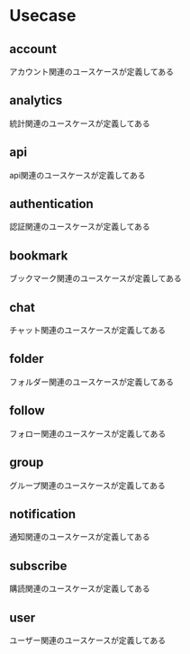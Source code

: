 # Usecase

## account

アカウント関連のユースケースが定義してある

## analytics

統計関連のユースケースが定義してある

## api

api関連のユースケースが定義してある

## authentication

認証関連のユースケースが定義してある

## bookmark

ブックマーク関連のユースケースが定義してある

## chat

チャット関連のユースケースが定義してある

## folder

フォルダー関連のユースケースが定義してある

## follow

フォロー関連のユースケースが定義してある

## group

グループ関連のユースケースが定義してある

## notification

通知関連のユースケースが定義してある

## subscribe

購読関連のユースケースが定義してある

## user

ユーザー関連のユースケースが定義してある
